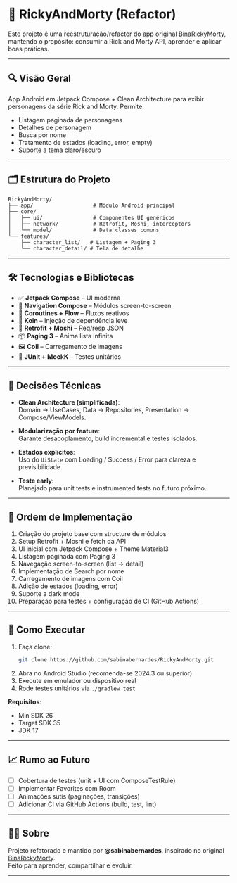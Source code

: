 # 🧠 RickyAndMorty (Refactor)

Este projeto é uma reestruturação/refactor do app original [BinaRickyMorty](https://github.com/sabinabernardes/BinaRickyMorty), mantendo o propósito: consumir a Rick and Morty API, aprender e aplicar boas práticas.

---

## 🔍 Visão Geral

App Android em Jetpack Compose + Clean Architecture para exibir personagens da série Rick and Morty. Permite:

- Listagem paginada de personagens
- Detalhes de personagem
- Busca por nome
- Tratamento de estados (loading, error, empty)
- Suporte a tema claro/escuro

---

## 🗂️ Estrutura do Projeto

```
RickyAndMorty/
├── app/                   # Módulo Android principal
├── core/
│   ├── ui/                # Componentes UI genéricos
│   ├── network/           # Retrofit, Moshi, interceptors
│   └── model/             # Data classes comuns
└── features/
    ├── character_list/   # Listagem + Paging 3
    └── character_detail/ # Tela de detalhe
```

---

## 🛠️ Tecnologias e Bibliotecas

- ✅ **Jetpack Compose** – UI moderna
- 🔄 **Navigation Compose** – Módulos screen-to-screen
- 🧩 **Coroutines + Flow** – Fluxos reativos
- 💉 **Koin** – Injeção de dependência leve
- 📡 **Retrofit + Moshi** – Req/resp JSON
- 📦 **Paging 3** – Anima lista infinita
- 🖼️ **Coil** – Carregamento de imagens
- 🧪 **JUnit + MockK** – Testes unitários

---

## 📌 Decisões Técnicas

- **Clean Architecture (simplificada)**:  
  Domain → UseCases, Data → Repositories, Presentation → Compose/ViewModels.

- **Modularização por feature**:  
  Garante desacoplamento, build incremental e testes isolados.

- **Estados explícitos**:  
  Uso do `UiState` com Loading / Success / Error para clareza e previsibilidade.

- **Teste early**:  
  Planejado para unit tests e instrumented tests no futuro próximo.

---

## 🧩 Ordem de Implementação

1. Criação do projeto base com structure de módulos
2. Setup Retrofit + Moshi e fetch da API
3. UI inicial com Jetpack Compose + Theme Material3
4. Listagem paginada com Paging 3
5. Navegação screen-to-screen (list → detail)
6. Implementação de Search por nome
7. Carregamento de imagens com Coil
8. Adição de estados (loading, error)
9. Suporte a dark mode
10. Preparação para testes + configuração de CI (GitHub Actions)

---

## 🚀 Como Executar

1. Faça clone:
   ```bash
   git clone https://github.com/sabinabernardes/RickyAndMorty.git
   ```
2. Abra no Android Studio (recomenda-se 2024.3 ou superior)
3. Execute em emulador ou dispositivo real
4. Rode testes unitários via `./gradlew test`

**Requisitos**:  
- Min SDK 26  
- Target SDK 35  
- JDK 17

---

## 📈 Rumo ao Futuro

- [ ] Cobertura de testes (unit + UI com ComposeTestRule)  
- [ ] Implementar Favorites com Room  
- [ ] Animações sutis (paginações, transições)  
- [ ] Adicionar CI via GitHub Actions (build, test, lint)

---

## 🧑‍💻 Sobre

Projeto refatorado e mantido por **@sabinabernardes**, inspirado no original [BinaRickyMorty](https://github.com/sabinabernardes/BinaRickyMorty).  
Feito para aprender, compartilhar e evoluir.

---


